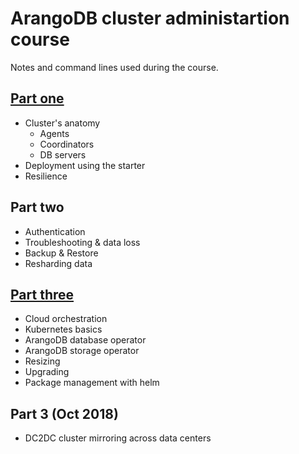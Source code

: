 # ArangoDB cluster administartion course

Notes and command lines used during the course.

## [Part one](part-one.md)
 * Cluster's anatomy
   * Agents
   * Coordinators
   * DB servers
 * Deployment using the starter
 * Resilience

## Part two
 * Authentication
 * Troubleshooting & data loss
 * Backup & Restore
 * Resharding data

## [Part three](part-three.md)
 * Cloud orchestration
  * Kubernetes basics
  * ArangoDB database operator
  * ArangoDB storage operator  
  * Resizing
  * Upgrading
  * Package management with helm

## Part 3 (Oct 2018)
 * DC2DC cluster mirroring across data centers
